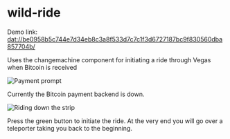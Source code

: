 # wild-ride

Demo link: <dat://be0958b5c744e7d34eb8c3a8f533d7c7c1f3d6727187bc9f830560dba857704b/>

Uses the changemachine component for initiating a ride through Vegas when Bitcoin is received

![Payment prompt](https://i.imgur.com/7h4Ofre.jpg)

Currently the Bitcoin payment backend is down.

![Riding down the strip](https://i.imgur.com/QPkS3Mw.jpg)

Press the green button to initiate the ride. At the very end you will go over a teleporter taking you back to the beginning.
